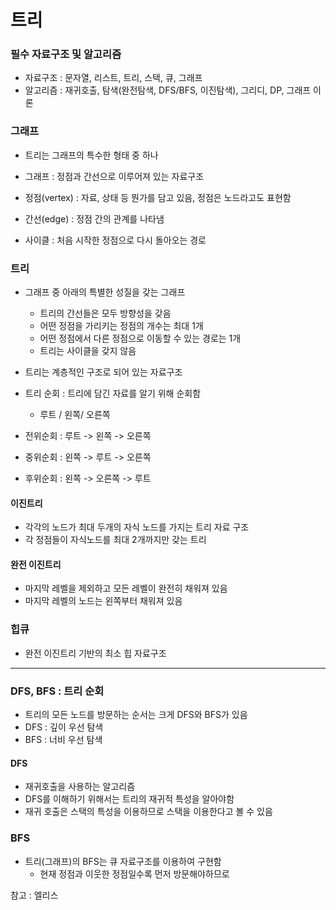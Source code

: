 # 트리

### 필수 자료구조 및 알고리즘

- 자료구조 : 문자열, 리스트, 트리, 스택, 큐, 그래프
- 알고리즘 : 재귀호출, 탐색(완전탐색, DFS/BFS, 이진탐색), 그리디, DP, 그래프 이론

### 그래프

- 트리는 그래프의 특수한 형태 중 하나
- 그래프 : 정점과 간선으로 이루어져 있는 자료구조
- 정점(vertex) : 자료, 상태 등 뭔가를 담고 있음, 정점은 노드라고도 표현함
- 간선(edge) : 정점 간의 관계를 나타냄

- 사이클 : 처음 시작한 정점으로 다시 돌아오는 경로

### 트리

- 그래프 중 아래의 특별한 성질을 갖는 그래프
  - 트리의 간선들은 모두 방향성을 갖음
  - 어떤 정점을 가리키는 정점의 개수는 최대 1개
  - 어떤 정점에서 다른 정점으로 이동할 수 있는 경로는 1개
  - 트리는 사이클을 갖지 않음
- 트리는 계층적인 구조로 되어 있는 자료구조

- 트리 순회 : 트리에 담긴 자료를 알기 위해 순회함

  - 루트 / 왼쪽/ 오른쪽

- 전위순회 : 루트 -> 왼쪽 -> 오른쪽
- 중위순회 : 왼쪽 -> 루트 -> 오른쪽
- 후위순회 : 왼쪽 -> 오른쪽 -> 루트

#### 이진트리

- 각각의 노드가 최대 두개의 자식 노드를 가지는 트리 자료 구조
- 각 정점들이 자식노드를 최대 2개까지만 갖는 트리

#### 완전 이진트리

- 마지막 레벨을 제외하고 모든 레벨이 완전히 채워져 있음
- 마지막 레벨의 노드는 왼쪽부터 채워져 있음

### 힙큐

- 완전 이진트리 기반의 최소 힙 자료구조

---

### DFS, BFS : 트리 순회

- 트리의 모든 노드를 방문하는 순서는 크게 DFS와 BFS가 있음
- DFS : 깊이 우선 탐색
- BFS : 너비 우선 탐색

#### DFS

- 재귀호출을 사용하는 알고리즘
- DFS를 이해하기 위해서는 트리의 재귀적 특성을 알아야함
- 재귀 호출은 스택의 특성을 이용하므로 스택을 이용한다고 볼 수 있음

### BFS

- 트리(그래프)의 BFS는 큐 자료구조를 이용하여 구현함
  - 현재 정점과 이웃한 정점일수록 먼저 방문해야하므로

참고 : 엘리스
